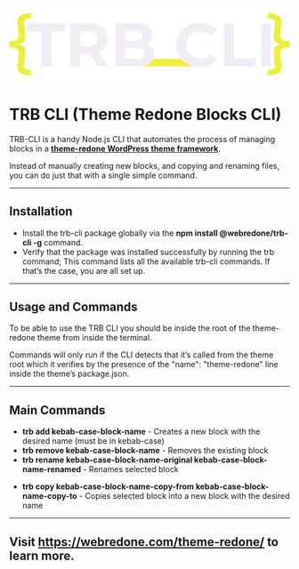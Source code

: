 [![Theme Redone Gutenberg WordPress Framework](https://raw.githubusercontent.com/webredone/trb-cli/main/trb-cli-logo.svg)](https://webredone.com/theme-redone/gutenberg-blocks-framework/trb-cli/)

# **TRB CLI (Theme Redone Blocks CLI)**

TRB-CLI is a handy Node.js CLI that automates the process of managing blocks in a **[theme-redone WordPress theme framework](https://webredone.com/theme-redone/)**.

Instead of manually creating new blocks, and copying and renaming files, you can do just that with a single simple command.

---

## **Installation**

- Install the trb-cli package globally via the **npm install @webredone/trb-cli -g** command.
- Verify that the package was installed successfully by running the trb command; This command lists all the available trb-cli commands. If that’s the case, you are all set up.

---

## **Usage and Commands**

To be able to use the TRB CLI you should be inside the root of the theme-redone theme from inside the terminal.

Commands will only run if the CLI detects that it’s called from the theme root which it verifies by the presence of the "name": "theme-redone" line inside the theme’s package.json.

---

## **Main Commands**

- **trb add kebab-case-block-name** - Creates a new block with the desired name (must be in kebab-case)
- **trb remove kebab-case-block-name** - Removes the existing block
- **trb rename kebab-case-block-name-original kebab-case-block-name-renamed** - Renames selected block

* **trb copy kebab-case-block-name-copy-from kebab-case-block-name-copy-to** - Copies selected block into a new block with the desired name

---

## Visit https://webredone.com/theme-redone/ to learn more.
